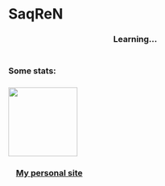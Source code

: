 ### <h1>SaqReN</h1>
### <p style="text-align:center;">Learning...</p>
### <br/>Some stats:
### <img height="137.3px" src="https://github-readme-stats.vercel.app/api?username=s4qren&hide_title=true&hide_border=true&theme=cobalt&show_icons=true&include_all_commits=true&&line_height=21"/>
### <img height=15px width=15px style="float:left" src="https://yt3.ggpht.com/1s4xyOZEeIztd3E1v9yR71-pfILyc0vXttcurrc9d5KGr7bM8yyqRO-W2Oo0RvYPTldAyd8RKg=s88-c-k-c0x00ffffff-no-rj"/> <a href="https://saqren.ga">My personal site</a>
</div>
